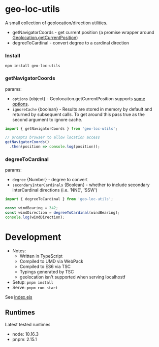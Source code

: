 # geo-loc-utils

A small collection of geolocation/direction utilities.

* getNavigatorCoords - get current position (a promise wrapper around [Geolocation.getCurrentPosition](https://developer.mozilla.org/en-US/docs/Web/API/Geolocation/getCurrentPosition))
* degreeToCardinal - convert degree to a cardinal direction

### Install

`npm install geo-loc-utils`

### getNavigatorCoords

params:
  * `options` {object} - Geolocaiton.getCurrentPosition supports [some options](https://developer.mozilla.org/en-US/docs/Web/API/PositionOptions).
  * `ignoreCache` {boolean} - Results are stored in memory by default and returned by subsequent calls. To get around this pass true as the second argument to ignore cache.

```js
import { getNavigatorCoords } from 'geo-loc-utils';

// prompts browser to allow location access
getNavigatorCoords()
  .then(position => console.log(position));
```

### degreeToCardinal

params:
 * `degree` {Number} - degree to convert
 * `secondaryInterCardinals` {Boolean} - whether to include secondary interCardinal directions (i.e. 'NNE', 'SSW')

```js
import { degreeToCardinal } from 'geo-loc-utils';

const windBearing = 342;
const windDirection = degreeToCardinal(windBearing);
console.log(windDirection);
```

# Development

- Notes:
  - Written in TypeScript
  - Compiled to UMD via WebPack
  - Compiled to ES6 via TSC
  - Typings generated by TSC
  - geolocation isn't supported when serving localhostf
- Setup: `pnpm install`
- Serve: `pnpm run start`

See [index.ejs](./index.ejs)

## Runtimes

Latest tested runtimes

- node: 10.16.3
- pnpm: 2.15.1
